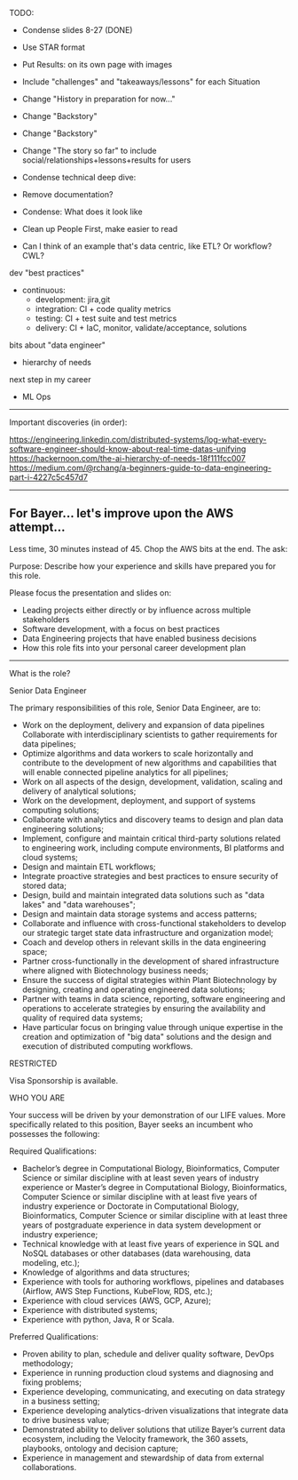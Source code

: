 
TODO:

* Condense slides 8-27 (DONE)
* Use STAR format
* Put Results: on its own page with images
* Include "challenges" and "takeaways/lessons" for each Situation
* Change "History in preparation for now..."
* Change "Backstory"
* Change "Backstory"
* Change "The story so far" to include social/relationships+lessons+results for users
* Condense technical deep dive:
* Remove documentation?
* Condense: What does it look like
* Clean up People First, make easier to read

* Can I think of an example that's data centric, like ETL? Or workflow? CWL?

dev "best practices"
 - continuous:
   * development: jira,git
   * integration: CI + code quality metrics
   * testing: CI + test suite and test metrics
   * delivery: CI + IaC, monitor, validate/acceptance, solutions

bits about "data engineer"
 - hierarchy of needs

next step in my career
 - ML Ops

---
Important discoveries (in order):

https://engineering.linkedin.com/distributed-systems/log-what-every-software-engineer-should-know-about-real-time-datas-unifying
https://hackernoon.com/the-ai-hierarchy-of-needs-18f111fcc007
https://medium.com/@rchang/a-beginners-guide-to-data-engineering-part-i-4227c5c457d7

---

For Bayer... let's improve upon the AWS attempt...
---

Less time, 30 minutes instead of 45. Chop the AWS bits at the end.
The ask:

Purpose: Describe how your experience and skills have prepared you for this
role.

Please focus the presentation and slides on:

* Leading projects either directly or by influence across multiple stakeholders
* Software development, with a focus on best practices
* Data Engineering projects that have enabled business decisions
* How this role fits into your personal career development plan

---
What is the role?

Senior Data Engineer

The primary responsibilities of this role, Senior Data Engineer, are to:

* Work on the deployment, delivery and expansion of data pipelines Collaborate with interdisciplinary scientists to gather requirements for data pipelines;
* Optimize algorithms and data workers to scale horizontally and contribute to the development of new algorithms and capabilities that will enable connected pipeline analytics for all pipelines;
* Work on all aspects of the design, development, validation, scaling and delivery of analytical solutions;
* Work on the development, deployment, and support of systems computing solutions;
* Collaborate with analytics and discovery teams to design and plan data engineering solutions;
* Implement, configure and maintain critical third-party solutions related to engineering work, including compute environments, BI platforms and cloud systems;
* Design and maintain ETL workflows;
* Integrate proactive strategies and best practices to ensure security of stored data;
* Design, build and maintain integrated data solutions such as "data lakes" and "data warehouses";
* Design and maintain data storage systems and access patterns;
* Collaborate and influence with cross-functional stakeholders to develop our strategic target state data infrastructure and organization model;
* Coach and develop others in relevant skills in the data engineering space;
* Partner cross-functionally in the development of shared infrastructure where aligned with Biotechnology business needs;
* Ensure the success of digital strategies within Plant Biotechnology by designing, creating and operating engineered data solutions;
* Partner with teams in data science, reporting, software engineering and operations to accelerate strategies by ensuring the availability and quality of required data systems;
* Have particular focus on bringing value through unique expertise in the creation and optimization of "big data" solutions and the design and execution of distributed computing workflows.

RESTRICTED

Visa Sponsorship is available.

WHO YOU ARE

Your success will be driven by your demonstration of our LIFE values. More specifically related to
this position, Bayer seeks an incumbent who possesses the following:

Required Qualifications:

* Bachelor’s degree in Computational Biology, Bioinformatics, Computer Science or similar discipline with at least seven years of industry experience or Master’s degree in Computational Biology, Bioinformatics, Computer Science or similar discipline with at least five years of industry experience or Doctorate in Computational Biology, Bioinformatics, Computer Science or similar discipline with at least three years of postgraduate experience in data system development or industry experience;
* Technical knowledge with at least five years of experience in SQL and NoSQL databases or other databases (data warehousing, data modeling, etc.);
* Knowledge of algorithms and data structures;
* Experience with tools for authoring workflows, pipelines and databases (Airflow, AWS Step Functions, KubeFlow, RDS, etc.);
* Experience with cloud services (AWS, GCP, Azure);
* Experience with distributed systems;
* Experience with python, Java, R or Scala.

Preferred Qualifications:

* Proven ability to plan, schedule and deliver quality software, DevOps methodology;
* Experience in running production cloud systems and diagnosing and fixing problems;
* Experience developing, communicating, and executing on data strategy in a business setting;
* Experience developing analytics-driven visualizations that integrate data to drive business value;
* Demonstrated ability to deliver solutions that utilize Bayer’s current data ecosystem, including the Velocity framework, the 360 assets, playbooks, ontology and decision capture;
* Experience in management and stewardship of data from external collaborations.

